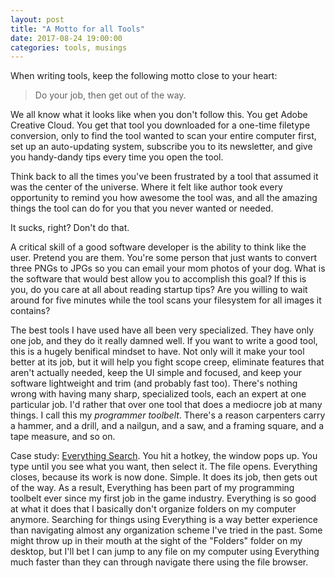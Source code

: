 ```yaml
---
layout: post
title: "A Motto for all Tools"
date: 2017-08-24 19:00:00
categories: tools, musings
---
```

When writing tools, keep the following motto close to your heart:

> Do your job, then get out of the way.

We all know what it looks like when you don't follow this. You get Adobe Creative Cloud. You get that tool you downloaded for a one-time filetype conversion, only to find the tool wanted to scan your entire computer first, set up an auto-updating system, subscribe you to its newsletter, and give you handy-dandy tips every time you open the tool.

Think back to all the times you've been frustrated by a tool that assumed it was the center of the universe. Where it felt like author took every opportunity to remind you how awesome the tool was, and all the amazing things the tool can do for you that you never wanted or needed.

It sucks, right? Don't do that.

A critical skill of a good software developer is the ability to think like the user. Pretend you are them. You're some person that just wants to convert three PNGs to JPGs so you can email your mom photos of your dog. What is the software that would best allow you to accomplish this goal? If this is you, do you care at all about reading startup tips? Are you willing to wait around for five minutes while the tool scans your filesystem for all images it contains?

The best tools I have used have all been very specialized. They have only one job, and they do it really damned well. If you want to write a good tool, this is a hugely benifical mindset to have. Not only will it make your tool better at its job, but it will help you fight scope creep, eliminate features that aren't actually needed, keep the UI simple and focused, and keep your software lightweight and trim (and probably fast too). There's nothing wrong with having many sharp, specialized tools, each an expert at one particular job. I'd rather that over one tool that does a mediocre job at many things. I call this my _programmer toolbelt_. There's a reason carpenters carry a hammer, and a drill, and a nailgun, and a saw, and a framing square, and a tape measure, and so on.

Case study: [Everything Search](http://www.voidtools.com). You hit a hotkey, the window pops up. You type until you see what you want, then select it. The file opens. Everything closes, because its work is now done. Simple. It does its job, then gets out of the way. As a result, Everything has been part of my programming toolbelt ever since my first job in the game industry. Everything is so good at what it does that I basically don't organize folders on my computer anymore. Searching for things using Everything is a way better experience than navigating almost any organization scheme I've tried in the past. Some might throw up in their mouth at the sight of the "Folders" folder on my desktop, but I'll bet I can jump to any file on my computer using Everything much faster than they can through navigate there using the file browser.

